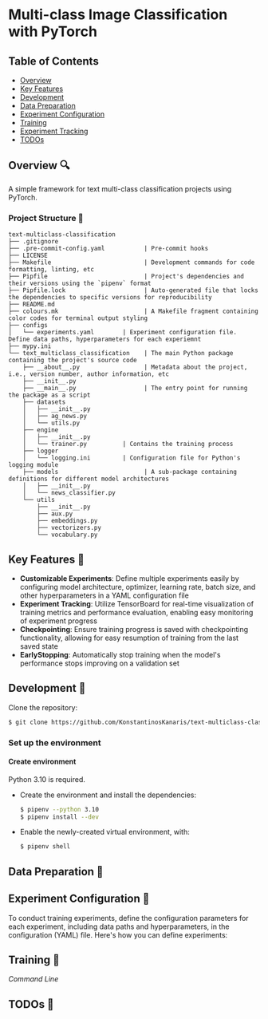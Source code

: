 # Multi-class Image Classification with PyTorch

## Table of Contents

* [Overview](#Overview)
* [Key Features](#Key--Features)
* [Development](#Development)
* [Data Preparation](#Data--Preparation)
* [Experiment Configuration](#Experiment--Configuration)
* [Training](#Training)
* [Experiment Tracking](#Experiment--Tracking)
* [TODOs](#TODOs)

## Overview 🔍

A simple framework for text multi-class classification projects using PyTorch. 

### Project Structure 🌲
```
text-multiclass-classification
├── .gitignore
├── .pre-commit-config.yaml           | Pre-commit hooks
├── LICENSE
├── Makefile                          | Development commands for code formatting, linting, etc
├── Pipfile                           | Project's dependencies and their versions using the `pipenv` format
├── Pipfile.lock                      | Auto-generated file that locks the dependencies to specific versions for reproducibility
├── README.md
├── colours.mk                        | A Makefile fragment containing color codes for terminal output styling
├── configs
│   └── experiments.yaml        | Experiment configuration file. Define data paths, hyperparameters for each experiemnt
├── mypy.ini
└── text_multiclass_classification    | The main Python package containing the project's source code
    ├── __about__.py                  | Metadata about the project, i.e., version number, author information, etc
    ├── __init__.py
    ├── __main__.py                   | The entry point for running the package as a script
    ├── datasets
    │   ├── __init__.py
    │   ├── ag_news.py
    │   └── utils.py
    ├── engine
    │   ├── __init__.py
    │   └── trainer.py          | Contains the training process
    ├── logger
    │   └── logging.ini         | Configuration file for Python's logging module
    ├── models                        | A sub-package containing definitions for different model architectures
    │   ├── __init__.py
    │   └── news_classifier.py
    └── utils
        ├── __init__.py
        ├── aux.py
        ├── embeddings.py
        ├── vectorizers.py
        └── vocabulary.py
```


## Key Features 🔑

* **Customizable Experiments**: Define multiple experiments easily by configuring model
architecture, optimizer, learning rate, batch size, and other hyperparameters in a YAML
configuration file
* **Experiment Tracking**: Utilize TensorBoard for real-time visualization of training
metrics and performance evaluation, enabling easy monitoring of experiment progress
* **Checkpointing**: Ensure training progress is saved with checkpointing functionality,
allowing for easy resumption of training from the last saved state
* **EarlyStopping**: Automatically stop training when the model's performance stops
improving on a validation set

## Development 🐍
Clone the repository:
  ```bash
  $ git clone https://github.com/KonstantinosKanaris/text-multiclass-classification.git
  ```

### Set up the environment

#### Create environment
Python 3.10 is required.

- Create the environment and install the dependencies:
    ```bash
    $ pipenv --python 3.10
    $ pipenv install --dev
    ```
- Enable the newly-created virtual environment, with:
    ```bash
    $ pipenv shell
    ```
## Data Preparation 📂


## Experiment Configuration 🧪
To conduct training experiments, define the configuration parameters for each experiment, including data paths and
hyperparameters, in the configuration (YAML) file. Here's how you can define experiments:


## Training 🚀
*Command Line*




## TODOs 📝
